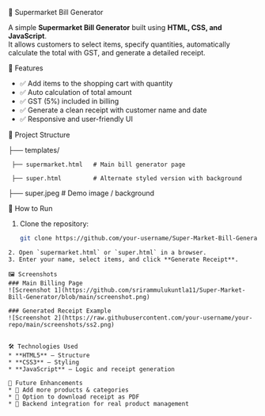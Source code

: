 🛒 Supermarket Bill Generator

A simple **Supermarket Bill Generator** built using **HTML, CSS, and JavaScript**.  
It allows customers to select items, specify quantities, automatically calculate the total with GST, and generate a detailed receipt.

📌 Features
- ✅ Add items to the shopping cart with quantity  
- ✅ Auto calculation of total amount  
- ✅ GST (5%) included in billing  
- ✅ Generate a clean receipt with customer name and date  
- ✅ Responsive and user-friendly UI  

📂 Project Structure

├── templates/

     ├── supermarket.html   # Main bill generator page

     ├── super.html         # Alternate styled version with background

├── super.jpeg             # Demo image / background

🚀 How to Run
1. Clone the repository:
   ```bash
   git clone https://github.com/your-username/Super-Market-Bill-Generator.git
````
2. Open `supermarket.html` or `super.html` in a browser.
3. Enter your name, select items, and click **Generate Receipt**.

🖼️ Screenshots
### Main Billing Page
![Screenshot 1](https://github.com/srirammulukuntla11/Super-Market-Bill-Generator/blob/main/screenshot.png)

### Generated Receipt Example
![Screenshot 2](https://raw.githubusercontent.com/your-username/your-repo/main/screenshots/ss2.png)


🛠️ Technologies Used
* **HTML5** – Structure
* **CSS3** – Styling
* **JavaScript** – Logic and receipt generation

🎯 Future Enhancements
* 🔹 Add more products & categories
* 🔹 Option to download receipt as PDF
* 🔹 Backend integration for real product management

